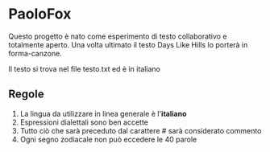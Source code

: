 # PaoloFox
Questo progetto è nato come esperimento di testo collaborativo e totalmente aperto. Una volta ultimato il testo Days Like Hills lo porterà in forma-canzone.

Il testo si trova nel file testo.txt ed è in italiano

## Regole
1. La lingua da utilizzare in linea generale è l'**italiano**
2. Espressioni dialettali sono ben accette
3. Tutto ciò che sarà preceduto dal carattere # sarà considerato commento
4. Ogni segno zodiacale non può eccedere le 40 parole
